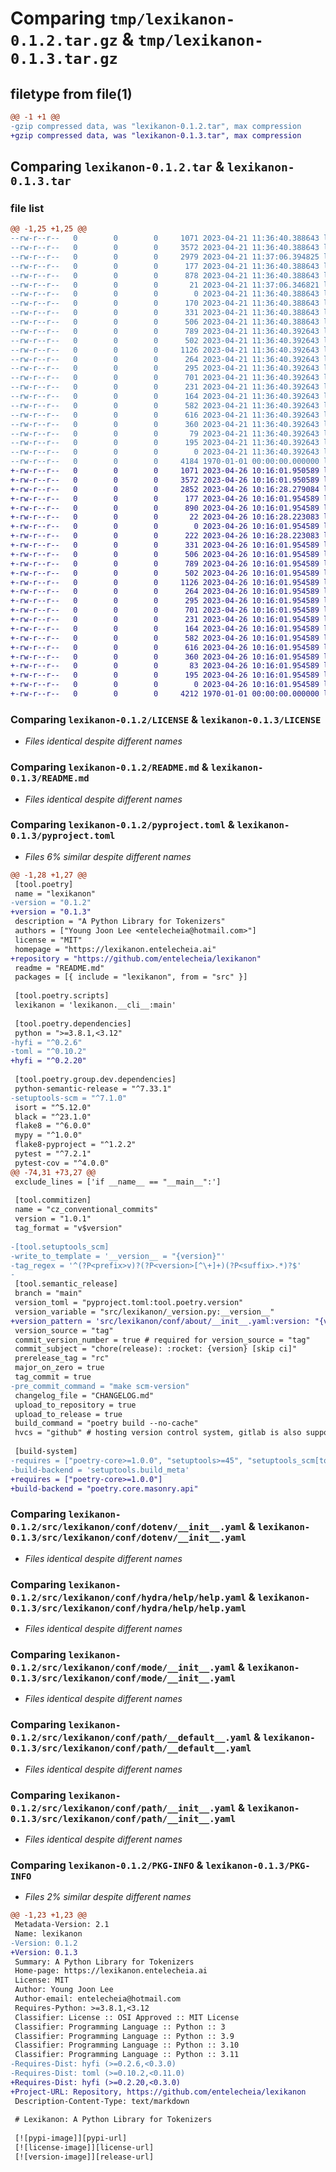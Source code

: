 # Comparing `tmp/lexikanon-0.1.2.tar.gz` & `tmp/lexikanon-0.1.3.tar.gz`

## filetype from file(1)

```diff
@@ -1 +1 @@
-gzip compressed data, was "lexikanon-0.1.2.tar", max compression
+gzip compressed data, was "lexikanon-0.1.3.tar", max compression
```

## Comparing `lexikanon-0.1.2.tar` & `lexikanon-0.1.3.tar`

### file list

```diff
@@ -1,25 +1,25 @@
--rw-r--r--   0        0        0     1071 2023-04-21 11:36:40.388643 lexikanon-0.1.2/LICENSE
--rw-r--r--   0        0        0     3572 2023-04-21 11:36:40.388643 lexikanon-0.1.2/README.md
--rw-r--r--   0        0        0     2979 2023-04-21 11:37:06.394825 lexikanon-0.1.2/pyproject.toml
--rw-r--r--   0        0        0      177 2023-04-21 11:36:40.388643 lexikanon-0.1.2/src/lexikanon/__cli__.py
--rw-r--r--   0        0        0      878 2023-04-21 11:36:40.388643 lexikanon-0.1.2/src/lexikanon/__init__.py
--rw-r--r--   0        0        0       21 2023-04-21 11:37:06.346821 lexikanon-0.1.2/src/lexikanon/_version.py
--rw-r--r--   0        0        0        0 2023-04-21 11:36:40.388643 lexikanon-0.1.2/src/lexikanon/conf/__init__.py
--rw-r--r--   0        0        0      170 2023-04-21 11:36:40.388643 lexikanon-0.1.2/src/lexikanon/conf/about/__init__.yaml
--rw-r--r--   0        0        0      331 2023-04-21 11:36:40.388643 lexikanon-0.1.2/src/lexikanon/conf/batch/__init__.yaml
--rw-r--r--   0        0        0      506 2023-04-21 11:36:40.388643 lexikanon-0.1.2/src/lexikanon/conf/config.yaml
--rw-r--r--   0        0        0      789 2023-04-21 11:36:40.392643 lexikanon-0.1.2/src/lexikanon/conf/dotenv/__init__.yaml
--rw-r--r--   0        0        0      502 2023-04-21 11:36:40.392643 lexikanon-0.1.2/src/lexikanon/conf/hconf.yaml
--rw-r--r--   0        0        0     1126 2023-04-21 11:36:40.392643 lexikanon-0.1.2/src/lexikanon/conf/hydra/help/help.yaml
--rw-r--r--   0        0        0      264 2023-04-21 11:36:40.392643 lexikanon-0.1.2/src/lexikanon/conf/hydra/job_logging/custom.yaml
--rw-r--r--   0        0        0      295 2023-04-21 11:36:40.392643 lexikanon-0.1.2/src/lexikanon/conf/joblib/__init__.yaml
--rw-r--r--   0        0        0      701 2023-04-21 11:36:40.392643 lexikanon-0.1.2/src/lexikanon/conf/mode/__init__.yaml
--rw-r--r--   0        0        0      231 2023-04-21 11:36:40.392643 lexikanon-0.1.2/src/lexikanon/conf/mode/debug.yaml
--rw-r--r--   0        0        0      164 2023-04-21 11:36:40.392643 lexikanon-0.1.2/src/lexikanon/conf/path/__batch__.yaml
--rw-r--r--   0        0        0      582 2023-04-21 11:36:40.392643 lexikanon-0.1.2/src/lexikanon/conf/path/__default__.yaml
--rw-r--r--   0        0        0      616 2023-04-21 11:36:40.392643 lexikanon-0.1.2/src/lexikanon/conf/path/__init__.yaml
--rw-r--r--   0        0        0      360 2023-04-21 11:36:40.392643 lexikanon-0.1.2/src/lexikanon/conf/project/__init__.yaml
--rw-r--r--   0        0        0       79 2023-04-21 11:36:40.392643 lexikanon-0.1.2/src/lexikanon/conf/task/__init__.yaml
--rw-r--r--   0        0        0      195 2023-04-21 11:36:40.392643 lexikanon-0.1.2/src/lexikanon/project.toml
--rw-r--r--   0        0        0        0 2023-04-21 11:36:40.392643 lexikanon-0.1.2/src/lexikanon/py.typed
--rw-r--r--   0        0        0     4184 1970-01-01 00:00:00.000000 lexikanon-0.1.2/PKG-INFO
+-rw-r--r--   0        0        0     1071 2023-04-26 10:16:01.950589 lexikanon-0.1.3/LICENSE
+-rw-r--r--   0        0        0     3572 2023-04-26 10:16:01.950589 lexikanon-0.1.3/README.md
+-rw-r--r--   0        0        0     2852 2023-04-26 10:16:28.279084 lexikanon-0.1.3/pyproject.toml
+-rw-r--r--   0        0        0      177 2023-04-26 10:16:01.954589 lexikanon-0.1.3/src/lexikanon/__cli__.py
+-rw-r--r--   0        0        0      890 2023-04-26 10:16:01.954589 lexikanon-0.1.3/src/lexikanon/__init__.py
+-rw-r--r--   0        0        0       22 2023-04-26 10:16:28.223083 lexikanon-0.1.3/src/lexikanon/_version.py
+-rw-r--r--   0        0        0        0 2023-04-26 10:16:01.954589 lexikanon-0.1.3/src/lexikanon/conf/__init__.py
+-rw-r--r--   0        0        0      222 2023-04-26 10:16:28.223083 lexikanon-0.1.3/src/lexikanon/conf/about/__init__.yaml
+-rw-r--r--   0        0        0      331 2023-04-26 10:16:01.954589 lexikanon-0.1.3/src/lexikanon/conf/batch/__init__.yaml
+-rw-r--r--   0        0        0      506 2023-04-26 10:16:01.954589 lexikanon-0.1.3/src/lexikanon/conf/config.yaml
+-rw-r--r--   0        0        0      789 2023-04-26 10:16:01.954589 lexikanon-0.1.3/src/lexikanon/conf/dotenv/__init__.yaml
+-rw-r--r--   0        0        0      502 2023-04-26 10:16:01.954589 lexikanon-0.1.3/src/lexikanon/conf/hconf.yaml
+-rw-r--r--   0        0        0     1126 2023-04-26 10:16:01.954589 lexikanon-0.1.3/src/lexikanon/conf/hydra/help/help.yaml
+-rw-r--r--   0        0        0      264 2023-04-26 10:16:01.954589 lexikanon-0.1.3/src/lexikanon/conf/hydra/job_logging/custom.yaml
+-rw-r--r--   0        0        0      295 2023-04-26 10:16:01.954589 lexikanon-0.1.3/src/lexikanon/conf/joblib/__init__.yaml
+-rw-r--r--   0        0        0      701 2023-04-26 10:16:01.954589 lexikanon-0.1.3/src/lexikanon/conf/mode/__init__.yaml
+-rw-r--r--   0        0        0      231 2023-04-26 10:16:01.954589 lexikanon-0.1.3/src/lexikanon/conf/mode/debug.yaml
+-rw-r--r--   0        0        0      164 2023-04-26 10:16:01.954589 lexikanon-0.1.3/src/lexikanon/conf/path/__batch__.yaml
+-rw-r--r--   0        0        0      582 2023-04-26 10:16:01.954589 lexikanon-0.1.3/src/lexikanon/conf/path/__default__.yaml
+-rw-r--r--   0        0        0      616 2023-04-26 10:16:01.954589 lexikanon-0.1.3/src/lexikanon/conf/path/__init__.yaml
+-rw-r--r--   0        0        0      360 2023-04-26 10:16:01.954589 lexikanon-0.1.3/src/lexikanon/conf/project/__init__.yaml
+-rw-r--r--   0        0        0       83 2023-04-26 10:16:01.954589 lexikanon-0.1.3/src/lexikanon/conf/task/__init__.yaml
+-rw-r--r--   0        0        0      195 2023-04-26 10:16:01.954589 lexikanon-0.1.3/src/lexikanon/project.toml
+-rw-r--r--   0        0        0        0 2023-04-26 10:16:01.954589 lexikanon-0.1.3/src/lexikanon/py.typed
+-rw-r--r--   0        0        0     4212 1970-01-01 00:00:00.000000 lexikanon-0.1.3/PKG-INFO
```

### Comparing `lexikanon-0.1.2/LICENSE` & `lexikanon-0.1.3/LICENSE`

 * *Files identical despite different names*

### Comparing `lexikanon-0.1.2/README.md` & `lexikanon-0.1.3/README.md`

 * *Files identical despite different names*

### Comparing `lexikanon-0.1.2/pyproject.toml` & `lexikanon-0.1.3/pyproject.toml`

 * *Files 6% similar despite different names*

```diff
@@ -1,28 +1,27 @@
 [tool.poetry]
 name = "lexikanon"
-version = "0.1.2"
+version = "0.1.3"
 description = "A Python Library for Tokenizers"
 authors = ["Young Joon Lee <entelecheia@hotmail.com>"]
 license = "MIT"
 homepage = "https://lexikanon.entelecheia.ai"
+repository = "https://github.com/entelecheia/lexikanon"
 readme = "README.md"
 packages = [{ include = "lexikanon", from = "src" }]
 
 [tool.poetry.scripts]
 lexikanon = 'lexikanon.__cli__:main'
 
 [tool.poetry.dependencies]
 python = ">=3.8.1,<3.12"
-hyfi = "^0.2.6"
-toml = "^0.10.2"
+hyfi = "^0.2.20"
 
 [tool.poetry.group.dev.dependencies]
 python-semantic-release = "^7.33.1"
-setuptools-scm = "^7.1.0"
 isort = "^5.12.0"
 black = "^23.1.0"
 flake8 = "^6.0.0"
 mypy = "^1.0.0"
 flake8-pyproject = "^1.2.2"
 pytest = "^7.2.1"
 pytest-cov = "^4.0.0"
@@ -74,31 +73,27 @@
 exclude_lines = ['if __name__ == "__main__":']
 
 [tool.commitizen]
 name = "cz_conventional_commits"
 version = "1.0.1"
 tag_format = "v$version"
 
-[tool.setuptools_scm]
-write_to_template = '__version__ = "{version}"'
-tag_regex = '^(?P<prefix>v)?(?P<version>[^\+]+)(?P<suffix>.*)?$'
-
 [tool.semantic_release]
 branch = "main"
 version_toml = "pyproject.toml:tool.poetry.version"
 version_variable = "src/lexikanon/_version.py:__version__"
+version_pattern = 'src/lexikanon/conf/about/__init__.yaml:version: "{version}"'
 version_source = "tag"
 commit_version_number = true # required for version_source = "tag"
 commit_subject = "chore(release): :rocket: {version} [skip ci]"
 prerelease_tag = "rc"
 major_on_zero = true
 tag_commit = true
-pre_commit_command = "make scm-version"
 changelog_file = "CHANGELOG.md"
 upload_to_repository = true
 upload_to_release = true
 build_command = "poetry build --no-cache"
 hvcs = "github" # hosting version control system, gitlab is also supported
 
 [build-system]
-requires = ["poetry-core>=1.0.0", "setuptools>=45", "setuptools_scm[toml]>=6.2"]
-build-backend = 'setuptools.build_meta'
+requires = ["poetry-core>=1.0.0"]
+build-backend = "poetry.core.masonry.api"
```

### Comparing `lexikanon-0.1.2/src/lexikanon/conf/dotenv/__init__.yaml` & `lexikanon-0.1.3/src/lexikanon/conf/dotenv/__init__.yaml`

 * *Files identical despite different names*

### Comparing `lexikanon-0.1.2/src/lexikanon/conf/hydra/help/help.yaml` & `lexikanon-0.1.3/src/lexikanon/conf/hydra/help/help.yaml`

 * *Files identical despite different names*

### Comparing `lexikanon-0.1.2/src/lexikanon/conf/mode/__init__.yaml` & `lexikanon-0.1.3/src/lexikanon/conf/mode/__init__.yaml`

 * *Files identical despite different names*

### Comparing `lexikanon-0.1.2/src/lexikanon/conf/path/__default__.yaml` & `lexikanon-0.1.3/src/lexikanon/conf/path/__default__.yaml`

 * *Files identical despite different names*

### Comparing `lexikanon-0.1.2/src/lexikanon/conf/path/__init__.yaml` & `lexikanon-0.1.3/src/lexikanon/conf/path/__init__.yaml`

 * *Files identical despite different names*

### Comparing `lexikanon-0.1.2/PKG-INFO` & `lexikanon-0.1.3/PKG-INFO`

 * *Files 2% similar despite different names*

```diff
@@ -1,23 +1,23 @@
 Metadata-Version: 2.1
 Name: lexikanon
-Version: 0.1.2
+Version: 0.1.3
 Summary: A Python Library for Tokenizers
 Home-page: https://lexikanon.entelecheia.ai
 License: MIT
 Author: Young Joon Lee
 Author-email: entelecheia@hotmail.com
 Requires-Python: >=3.8.1,<3.12
 Classifier: License :: OSI Approved :: MIT License
 Classifier: Programming Language :: Python :: 3
 Classifier: Programming Language :: Python :: 3.9
 Classifier: Programming Language :: Python :: 3.10
 Classifier: Programming Language :: Python :: 3.11
-Requires-Dist: hyfi (>=0.2.6,<0.3.0)
-Requires-Dist: toml (>=0.10.2,<0.11.0)
+Requires-Dist: hyfi (>=0.2.20,<0.3.0)
+Project-URL: Repository, https://github.com/entelecheia/lexikanon
 Description-Content-Type: text/markdown
 
 # Lexikanon: A Python Library for Tokenizers
 
 [![pypi-image]][pypi-url]
 [![license-image]][license-url]
 [![version-image]][release-url]
```

